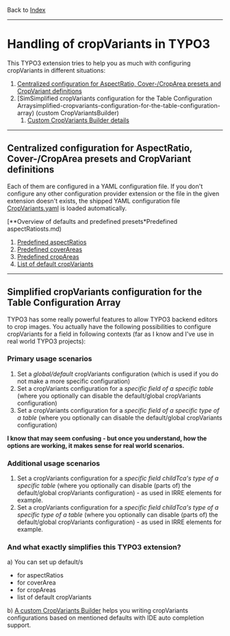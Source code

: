 Back to [Index](Index.md)

---

# Handling of cropVariants in TYPO3

This TYPO3 extension tries to help you as much with configuring
cropVariants in different situations:

1. [Centralized configuration for AspectRatio, Cover-/CropArea presets and CropVariant definitions](#centralized-configuration-for-aspectratio-cover-croparea-presets-and-cropvariant-definitions)
2. [SimSimplified cropVariants configuration for the Table Configuration Arraysimplified-cropvariants-configuration-for-the-table-configuration-array)
   (custom CropVariantsBuilder)
   1. [Custom CropVariants Builder details](CropVariantsBuilder.md)

---

## Centralized configuration for AspectRatio, Cover-/CropArea presets and CropVariant definitions

Each of them are configured in a YAML configuration file. If you don't
configure any other configuration provider extension or the file in the
given extension doesn't exists, the shipped YAML configuration file
[CropVariants.yaml](../../../Configuration/ImageManipulation/CropVariants.yaml)
is loaded automatically.

[**Overview of defaults and predefined presets*Predefined aspectRatiosts.md)

1. [Predefined aspectRatios](DefaultsAndPresets.md#predefined-aspectratios)
2. [Predefined coverAreas](DefaultsAndPresets.md#predefined-coverareas)
3. [Predefined cropAreas](DefaultsAndPresets.md#predefined-cropareas)
4. [List of default cropVariants](DefaultsAndPresets.md)


---

## Simplified cropVariants configuration for the Table Configuration Array

TYPO3 has some really powerful features to allow TYPO3 backend editors
to crop images. You actually have the following possibilities to
configure cropVariants for a field in following contexts (far as I know
and I've use in real world TYPO3 projects):

### Primary usage scenarios

1. Set a *global/default* cropVariants configuration (which is used if
   you do not make a more specific configuration)
2. Set a cropVariants configuration for a *specific field of a specific
   table* (where you optionally can disable the default/global
   cropVariants configuration)
3. Set a cropVariants configuration for a *specific field of a specific
   type of a table* (where you optionally can disable the default/global
   cropVariants configuration)

**I know that may seem confusing - but once you understand, how the
options are working, it makes sense for real world scenarios.**

### Additional usage scenarios

1. Set a cropVariants configuration for a *specific field childTca's
   type of a specific table* (where you optionally can disable (parts
   of) the default/global cropVariants configuration) - as used in IRRE
   elements for example.
2. Set a cropVariants configuration for a *specific field childTca's
   type of a specific type of a table* (where you optionally can disable
   (parts of) the default/global cropVariants configuration) - as used
   in IRRE elements for example.

### And what exactly simplifies this TYPO3 extension?

a) You can set up default/s
* for aspectRatios
* for coverArea
* for cropAreas
* list of default cropVariants

b) [A custom CropVariants Builder](CropVariantsBuilder.md) helps you
writing cropVariants configurations based on mentioned defaults with IDE
auto completion support.

